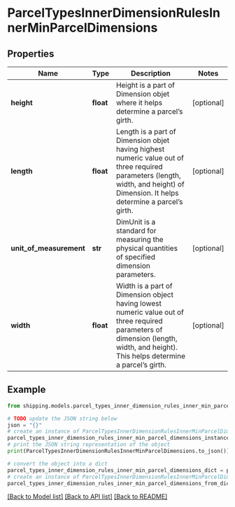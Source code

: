 # ParcelTypesInnerDimensionRulesInnerMinParcelDimensions


## Properties

Name | Type | Description | Notes
------------ | ------------- | ------------- | -------------
**height** | **float** | Height is a part of Dimension objet where it helps determine a parcel’s girth. | [optional] 
**length** | **float** | Length is a part of Dimension objet having highest numeric value out of three required parameters (length, width, and height) of Dimension. It helps determine a parcel’s girth. | [optional] 
**unit_of_measurement** | **str** | DimUnit is a standard for measuring the physical quantities of specified dimension parameters. | [optional] 
**width** | **float** | Width is a part of Dimension object having lowest numeric value out of three required parameters of dimension (length, width, and height). This helps determine a parcel’s girth. | [optional] 

## Example

```python
from shipping.models.parcel_types_inner_dimension_rules_inner_min_parcel_dimensions import ParcelTypesInnerDimensionRulesInnerMinParcelDimensions

# TODO update the JSON string below
json = "{}"
# create an instance of ParcelTypesInnerDimensionRulesInnerMinParcelDimensions from a JSON string
parcel_types_inner_dimension_rules_inner_min_parcel_dimensions_instance = ParcelTypesInnerDimensionRulesInnerMinParcelDimensions.from_json(json)
# print the JSON string representation of the object
print(ParcelTypesInnerDimensionRulesInnerMinParcelDimensions.to_json())

# convert the object into a dict
parcel_types_inner_dimension_rules_inner_min_parcel_dimensions_dict = parcel_types_inner_dimension_rules_inner_min_parcel_dimensions_instance.to_dict()
# create an instance of ParcelTypesInnerDimensionRulesInnerMinParcelDimensions from a dict
parcel_types_inner_dimension_rules_inner_min_parcel_dimensions_from_dict = ParcelTypesInnerDimensionRulesInnerMinParcelDimensions.from_dict(parcel_types_inner_dimension_rules_inner_min_parcel_dimensions_dict)
```
[[Back to Model list]](../README.md#documentation-for-models) [[Back to API list]](../README.md#documentation-for-api-endpoints) [[Back to README]](../README.md)


